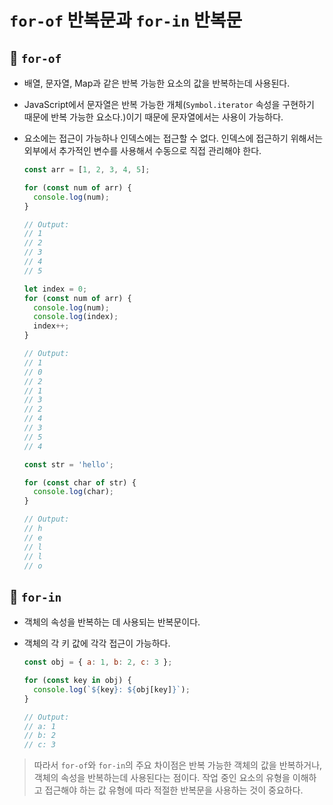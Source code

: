 # `for-of` 반복문과 `for-in` 반복문

## 📌 `for-of`

- 배열, 문자열, Map과 같은 반복 가능한 요소의 값을 반복하는데 사용된다.
- JavaScript에서 문자열은 반복 가능한 개체(`Symbol.iterator` 속성을 구현하기 때문에 반복 가능한 요소다.)이기 때문에 문자열에서는 사용이 가능하다.
- 요소에는 접근이 가능하나 인덱스에는 접근할 수 없다. 인덱스에 접근하기 위해서는 외부에서 추가적인 변수를 사용해서 수동으로 직접 관리해야 한다.

  ```javascript
  const arr = [1, 2, 3, 4, 5];

  for (const num of arr) {
    console.log(num);
  }

  // Output:
  // 1
  // 2
  // 3
  // 4
  // 5

  let index = 0;
  for (const num of arr) {
    console.log(num);
    console.log(index);
    index++;
  }

  // Output:
  // 1
  // 0
  // 2
  // 1
  // 3
  // 2
  // 4
  // 3
  // 5
  // 4

  const str = 'hello';

  for (const char of str) {
    console.log(char);
  }

  // Output:
  // h
  // e
  // l
  // l
  // o
  ```

## 📌 `for-in`

- 객체의 속성을 반복하는 데 사용되는 반복문이다.
- 객체의 각 키 값에 각각 접근이 가능하다.

  ```javascript
  const obj = { a: 1, b: 2, c: 3 };

  for (const key in obj) {
    console.log(`${key}: ${obj[key]}`);
  }

  // Output:
  // a: 1
  // b: 2
  // c: 3
  ```

> 따라서 `for-of`와 `for-in`의 주요 차이점은 반복 가능한 객체의 값을 반복하거나, 객체의 속성을 반복하는데 사용된다는 점이다. 작업 중인 요소의 유형을 이해하고 접근해야 하는 값 유형에 따라 적절한 반복문을 사용하는 것이 중요하다.
